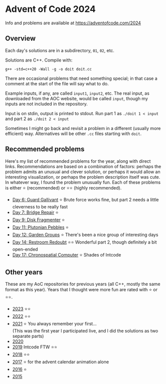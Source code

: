 # Advent of Code 2024

Info and problems are available at https://adventofcode.com/2024

## Overview

Each day's solutions are in a subdirectory, `01`, `02`, etc.

Solutions are C++.  Compile with:
```
g++ -std=c++20 -Wall -g -o doit doit.cc
```
There are occasional problems that need something special; in that
case a comment at the start of the file will say what to do.

Example inputs, if any, are called `input1`, `input2`, etc.
The real input, as downloaded from the AOC website, would be called
`input`, though my inputs are not included in the repository.

Input is on stdin, output is printed to stdout.  Run part 1 as `./doit
1 < input` and part 2 as `./doit 2 < input`

Sometimes I might go back and revisit a problem in a different
(usually more efficient) way.  Alternatives will be other `.cc` files
starting with `doit`.

## Recommended problems

Here's my list of recommended problems for the year, along
with direct links.  Recommendations are based on a combination of
factors: perhaps the problem admits an unusual and clever solution, or
perhaps it would allow an interesting visualization, or perhaps the
problem description itself was cute.  In whatever way, I found the
problem unusually fun.  Each of these problems is either ⭐
(recommended) or ⭐⭐ (highly recommended).

+ [Day 6: Guard Gallivant](https://adventofcode.com/2024/day/6) ⭐
Brute force works fine, but part 2 needs a little cleverness to be
really fast
+ [Day 7: Bridge Repair](https://adventofcode.com/2024/day/7) ⭐
+ [Day 9: Disk Fragmenter](https://adventofcode.com/2024/day/9) ⭐
+ [Day 11: Plutonian Pebbles](https://adventofcode.com/2024/day/11) ⭐
+ [Day 12: Garden Groups](https://adventofcode.com/2024/day/12) ⭐
There's been a nice group of interesting days
+ [Day 14: Restroom Redoubt](https://adventofcode.com/2024/day/14) ⭐⭐
Wonderful part 2, though definitely a bit open-ended
+ [Day 17: Chronospatial Computer](https://adventofcode.com/2024/day/17) ⭐
Shades of Intcode

## Other years

These are my AoC repositories for previous years (all C++, mostly the
same format as this year).  Years that I thought were more fun are
rated with ⭐ or ⭐⭐.

+ [2023](https://github.com/bg2b/aoc23) ⭐⭐
+ [2022](https://github.com/bg2b/aoc22) ⭐⭐
+ [2021](https://github.com/bg2b/aoc21) ⭐ You always remember your
first... \
(This was the first year I participated live, and I did the solutions
as two separate parts)
+ [2020](https://github.com/bg2b/aoc20)
+ [2019](https://github.com/bg2b/aoc19) Intcode FTW ⭐⭐
+ [2018](https://github.com/bg2b/aoc18) ⭐⭐
+ [2017](https://github.com/bg2b/aoc17) ⭐ for the advent calendar
animation alone
+ [2016](https://github.com/bg2b/aoc16) ⭐
+ [2015](https://github.com/bg2b/aoc15)
